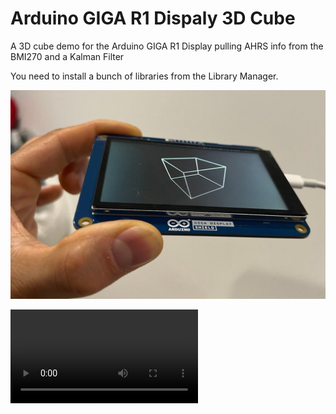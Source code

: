 # Arduino GIGA R1 Dispaly 3D Cube
A 3D cube demo for the Arduino GIGA R1 Display pulling AHRS info from the BMI270 and a Kalman Filter

You need to install a bunch of libraries from the Library Manager. 

![Arduino Giga R1 Display](https://github.com/ahmadexp/ArduinoGigaR1Dispaly3DCube/blob/main/picture.jpg)

![Arduino Giga R1 Display](https://github.com/ahmadexp/ArduinoGigaR1Dispaly3DCube/blob/main/video.mp4)
